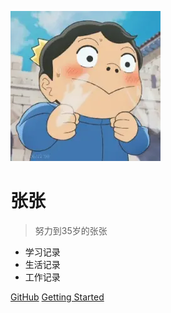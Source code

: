 ![icon](_media\\icon.webp)

# 张张

> 努力到35岁的张张

- 学习记录
- 生活记录
- 工作记录

[GitHub](https://github.com/Johnson1998/)
[Getting Started](#docsify)
